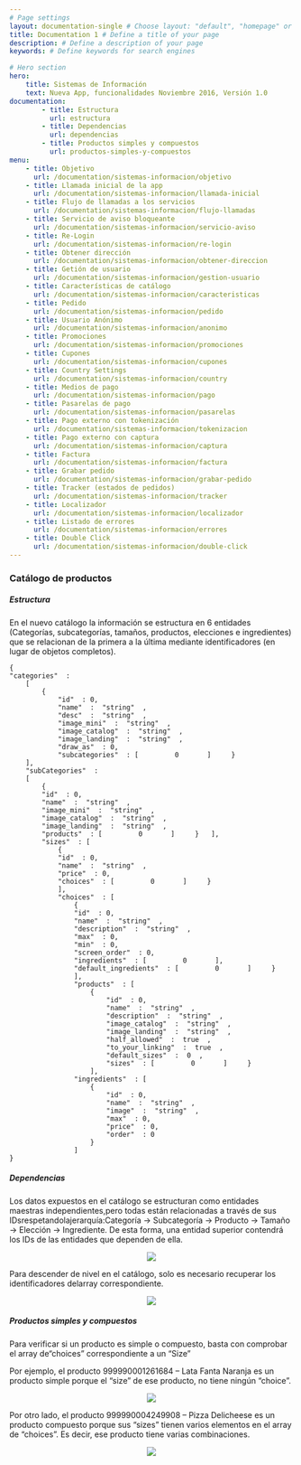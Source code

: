```yaml
---
# Page settings
layout: documentation-single # Choose layout: "default", "homepage" or "documentation-archive"
title: Documentation 1 # Define a title of your page
description: # Define a description of your page
keywords: # Define keywords for search engines

# Hero section
hero:
    title: Sistemas de Información
    text: Nueva App, funcionalidades Noviembre 2016, Versión 1.0
documentation:
        - title: Estructura   
          url: estructura   
        - title: Dependencias  
          url: dependencias
        - title: Productos simples y compuestos
          url: productos-simples-y-compuestos
menu:
    - title: Objetivo
      url: /documentation/sistemas-informacion/objetivo
    - title: Llamada inicial de la app
      url: /documentation/sistemas-informacion/llamada-inicial
    - title: Flujo de llamadas a los servicios 
      url: /documentation/sistemas-informacion/flujo-llamadas
    - title: Servicio de aviso bloqueante
      url: /documentation/sistemas-informacion/servicio-aviso
    - title: Re-Login
      url: /documentation/sistemas-informacion/re-login
    - title: Obtener dirección
      url: /documentation/sistemas-informacion/obtener-direccion
    - title: Getión de usuario
      url: /documentation/sistemas-informacion/gestion-usuario
    - title: Características de catálogo
      url: /documentation/sistemas-informacion/caracteristicas
    - title: Pedido
      url: /documentation/sistemas-informacion/pedido
    - title: Usuario Anónimo
      url: /documentation/sistemas-informacion/anonimo
    - title: Promociones
      url: /documentation/sistemas-informacion/promociones
    - title: Cupones
      url: /documentation/sistemas-informacion/cupones
    - title: Country Settings
      url: /documentation/sistemas-informacion/country
    - title: Medios de pago
      url: /documentation/sistemas-informacion/pago
    - title: Pasarelas de pago
      url: /documentation/sistemas-informacion/pasarelas
    - title: Pago externo con tokenización
      url: /documentation/sistemas-informacion/tokenizacion
    - title: Pago externo con captura
      url: /documentation/sistemas-informacion/captura
    - title: Factura
      url: /documentation/sistemas-informacion/factura
    - title: Grabar pedido
      url: /documentation/sistemas-informacion/grabar-pedido
    - title: Tracker (estados de pedidos)
      url: /documentation/sistemas-informacion/tracker
    - title: Localizador
      url: /documentation/sistemas-informacion/localizador
    - title: Listado de errores
      url: /documentation/sistemas-informacion/errores
    - title: Double Click
      url: /documentation/sistemas-informacion/double-click
---
```


### Catálogo de productos  

##### Estructura   
En el nuevo catálogo la información se estructura en 6 entidades (Categorías, subcategorías, tamaños, productos, elecciones e ingredientes) que se relacionan de la primera a la última mediante identificadores (en lugar de objetos completos).

	{   ​ 
	"categories" ​ : 
		[     
			{       ​ 
				"id" ​ : 0,       ​ 
				"name" ​ : ​ "string" ​ ,    
				"desc" ​ : ​ "string" ​ ,       ​ 
				"image_mini" ​ : ​ "string" ​ ,       ​ 
				"image_catalog" ​ : ​ "string" ​ ,       ​ 
				"image_landing" ​ : ​ "string" ​ ,       ​ 
				"draw_as" ​ : 0,       ​ 
				"subcategories" ​ : [         0       ]     }
		],   ​ 
		"subCategories" ​ : 
		[     
			{       ​ 
			"id" ​ : 0,       ​ 
			"name" ​ : ​ "string" ​ ,       ​ 
			"image_mini" ​ : ​ "string" ​ ,       ​ 
			"image_catalog" ​ : ​ "string" ​ ,       ​ 
			"image_landing" ​ : ​ "string" ​ ,       ​ 
			"products" ​ : [         0       ]     }   ],   ​ 
			"sizes" ​ : [     
				{       ​ 
				"id" ​ : 0,       ​ 
				"name" ​ : ​ "string" ​ ,       ​ 
				"price" ​ : 0,       ​ 
				"choices" ​ : [         0       ]     }   
				],   ​ 
				"choices" ​ : [     
					{       ​ 
					"id" ​ : 0,       ​ 
					"name" ​ : ​ "string" ​ ,       ​ 
					"description" ​ : ​ "string" ​ ,       ​ 
					"max" ​ : 0,       ​ 
					"min" ​ : 0,       ​ 
					"screen_order" ​ : 0,       ​ 
					"ingredients" ​ : [         0       ],       ​ 
					"default_ingredients" ​ : [         0       ]     }   
					],   ​ 
					"products" ​ : [     
						{ ​ 
							"id" ​ : 0,       ​ 
							"name" ​ : ​ "string" ​ ,       ​ 
							"description" ​ : ​ "string" ​ ,       ​ 
							"image_catalog" ​ : ​ "string" ​ ,       ​ 
							"image_landing" ​ : ​ "string" ​ ,       ​ 
							"half_allowed" ​ : ​ true ​ ,       ​ 
							"to_your_linking" ​ : ​ true ​ ,       ​ 
							"default_sizes" ​ : ​ 0 ​ ,       ​ 
							"sizes" ​ : [         0       ]     }   
						],   ​ 
					"ingredients" ​ : [     
						{       ​ 
							"id" ​ : 0,       ​ 
							"name" ​ : ​ "string" ​ ,       ​ 
							"image" ​ : ​ "string" ​ ,       ​ 
							"max" ​ : 0,       ​ 
							"price" ​ : 0,       ​ 
							"order" ​ : 0     
						}   
					] 
	}

##### Dependencias 

Los datos expuestos en el catálogo se estructuran como entidades maestras independientes,pero todas están relacionadas a través de sus IDsrespetandolajerarquía:Categoría → Subcategoría → Producto → Tamaño → Elección → Ingrediente. De esta forma, una entidad superior contendrá los IDs de las entidades que dependen de ella.

<p style="text-align: center;">
	<img src="/dox-theme/assets/images/docs/sistemas-informacion/14.PNG"/>
</p>

Para descender de nivel en el catálogo, solo es necesario recuperar los identificadores delarray               correspondiente.

<p style="text-align: center;">
	<img src="/dox-theme/assets/images/docs/sistemas-informacion/15.PNG"/>
</p>

##### Productos simples y compuestos

Para verificar si un producto es simple o compuesto, basta con comprobar el array de“choices”                correspondiente a un “Size”

Por ejemplo, el producto 999990001261684 – Lata Fanta Naranja es un producto simple porque el “size” de ese producto, no tiene ningún “choice”.

<p style="text-align: center;">
	<img src="/dox-theme/assets/images/docs/sistemas-informacion/16.PNG"/>
</p>

Por otro lado, el producto 999990004249908 – Pizza Delicheese es un producto compuesto porque sus “sizes” tienen varios elementos en el array de “choices”. Es decir, ese producto tiene varias combinaciones. 

<p style="text-align: center;">
	<img src="/dox-theme/assets/images/docs/sistemas-informacion/17.PNG"/>
</p>